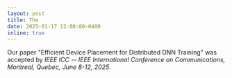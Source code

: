 ```yaml
---
layout: post
title: The 
date: 2025-01-17 12:00:00-0400
inline: true
---
```


Our paper "Efficient Device Placement for Distributed DNN Training" was accepted by *IEEE ICC -- IEEE International Conference on Communications, Montreal, Quebec, June 8-12, 2025*.

